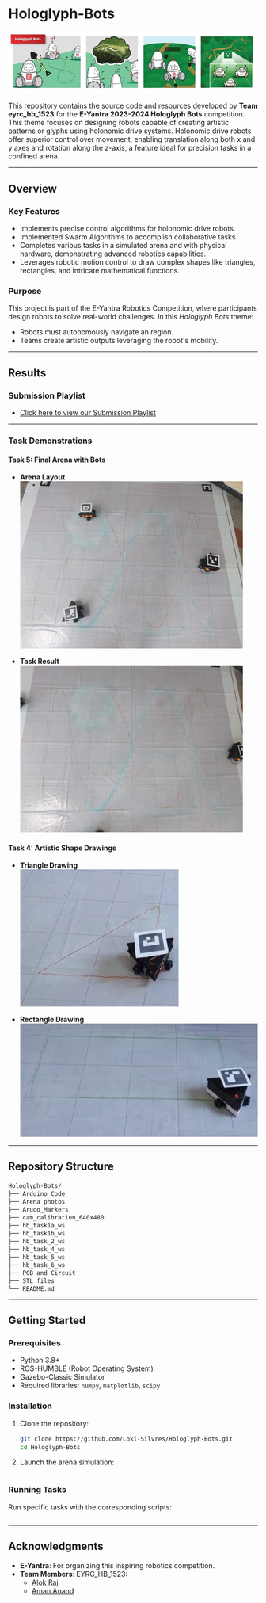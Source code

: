 
# Hologlyph-Bots

![Hologlyph Bots Background](https://github.com/Loki-Silvres/Hologlyph-Bots/blob/main/Hologylph_bots_background.png?raw=true)

This repository contains the source code and resources developed by **Team eyrc_hb_1523** for the **E-Yantra 2023-2024 Hologlyph Bots** competition. This theme focuses on designing robots capable of creating artistic patterns or glyphs using holonomic drive systems. Holonomic drive robots offer superior control over movement, enabling translation along both x and y axes and rotation along the z-axis, a feature ideal for precision tasks in a confined arena.

---

## Overview

### **Key Features**
- Implements precise control algorithms for holonomic drive robots.
- Implemented Swarm Algorithms to accomplish collaborative tasks.
- Completes various tasks in a simulated arena and with physical hardware, demonstrating advanced robotics capabilities.
- Leverages robotic motion control to draw complex shapes like triangles, rectangles, and intricate mathematical functions.

### **Purpose**
This project is part of the E-Yantra Robotics Competition, where participants design robots to solve real-world challenges. In this *Hologlyph Bots* theme:
- Robots must autonomously navigate an region.
- Teams create artistic outputs leveraging the robot's mobility.

---

## Results

### **Submission Playlist**
- [Click here to view our Submission Playlist](https://youtube.com/playlist?list=PL_9--5xsFYUQ-xg70fmYQrzXn2ip_9O3C&si=z0v1tnEO03IPCXnJ)

---

### **Task Demonstrations**

#### **Task 5: Final Arena with Bots**
- **Arena Layout**  
  <img src="https://github.com/Loki-Silvres/Hologlyph-Bots/blob/main/Arena%20photos/Task_5_arena_with_Bots.jpg?raw=true" width="450" alt="Task 5 Arena with Bots" />

- **Task Result**  
  <img src="https://github.com/Loki-Silvres/Hologlyph-Bots/blob/main/Arena%20photos/Task_5_result.jpg?raw=true" width="450" alt="Task 5 Result" />

#### **Task 4: Artistic Shape Drawings**
- **Triangle Drawing**  
  <img src="https://github.com/Loki-Silvres/Hologlyph-Bots/blob/main/Arena%20photos/task_4_triangle.png?raw=true" width="320" alt="Task 4 Triangle Drawing" />

- **Rectangle Drawing**  
  <img src="https://github.com/Loki-Silvres/Hologlyph-Bots/blob/main/Arena%20photos/task_4_rectangle.png?raw=true" width="579" alt="Task 4 Rectangle Drawing" />

---

## Repository Structure

```plaintext
Hologlyph-Bots/
├── Arduino Code
├── Arena photos
├── Aruco_Markers
├── cam_calibration_640x480
├── hb_task1a_ws
├── hb_task1b_ws
├── hb_task_2_ws
├── hb_task_4_ws
├── hb_task_5_ws
├── hb_task_6_ws
├── PCB and Circuit
├── STL files
└── README.md
```

---

## Getting Started

### **Prerequisites**
- Python 3.8+
- ROS-HUMBLE (Robot Operating System)
- Gazebo-Classic Simulator
- Required libraries: `numpy`, `matplotlib`, `scipy`

### **Installation**
1. Clone the repository:
   ```bash
   git clone https://github.com/Loki-Silvres/Hologlyph-Bots.git
   cd Hologlyph-Bots
   ```

2. Launch the arena simulation:
   ```bash
   
   ```

### **Running Tasks**
Run specific tasks with the corresponding scripts:
```bash

```

---


## Acknowledgments
- **E-Yantra**: For organizing this inspiring robotics competition.
- **Team Members**: EYRC_HB_1523:
  - [Alok Raj](https://github.com/Loki-Silvres)
  - [Aman Anand](https://github.com/Aman3214) 

